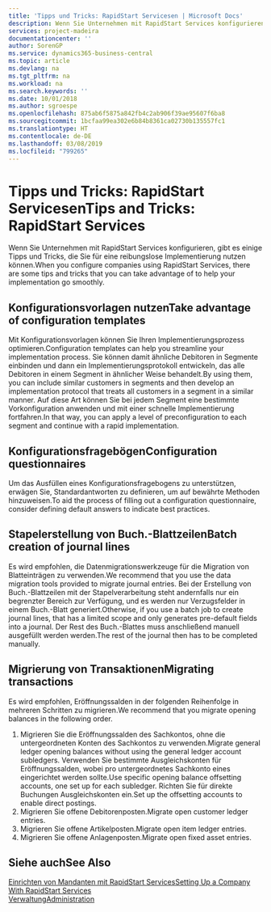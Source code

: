 ```yaml
---
title: 'Tipps und Tricks: RapidStart Servicesen | Microsoft Docs'
description: Wenn Sie Unternehmen mit RapidStart Services konfigurieren, gibt es einige Tipps und Tricks, die Sie für eine reibungslose Implementierung nutzen können.
services: project-madeira
documentationcenter: ''
author: SorenGP
ms.service: dynamics365-business-central
ms.topic: article
ms.devlang: na
ms.tgt_pltfrm: na
ms.workload: na
ms.search.keywords: ''
ms.date: 10/01/2018
ms.author: sgroespe
ms.openlocfilehash: 875ab6f5875a842fb4c2ab906f39ae95607f6ba8
ms.sourcegitcommit: 1bcfaa99ea302e6b84b8361ca02730b135557fc1
ms.translationtype: HT
ms.contentlocale: de-DE
ms.lasthandoff: 03/08/2019
ms.locfileid: "799265"
---
```

# <a name="tips-and-tricks-rapidstart-services"></a><span data-ttu-id="50dec-103">Tipps und Tricks: RapidStart Servicesen</span><span class="sxs-lookup"><span data-stu-id="50dec-103">Tips and Tricks: RapidStart Services</span></span>
<span data-ttu-id="50dec-104">Wenn Sie Unternehmen mit RapidStart Services konfigurieren, gibt es einige Tipps und Tricks, die Sie für eine reibungslose Implementierung nutzen können.</span><span class="sxs-lookup"><span data-stu-id="50dec-104">When you configure companies using RapidStart Services, there are some tips and tricks that you can take advantage of to help your implementation go smoothly.</span></span>  

## <a name="take-advantage-of-configuration-templates"></a><span data-ttu-id="50dec-105">Konfigurationsvorlagen nutzen</span><span class="sxs-lookup"><span data-stu-id="50dec-105">Take advantage of configuration templates</span></span>  
<span data-ttu-id="50dec-106">Mit Konfigurationsvorlagen können Sie Ihren Implementierungsprozess optimieren.</span><span class="sxs-lookup"><span data-stu-id="50dec-106">Configuration templates can help you streamline your implementation process.</span></span> <span data-ttu-id="50dec-107">Sie können damit ähnliche Debitoren in Segmente einbinden und dann ein Implementierungsprotokoll entwickeln, das alle Debitoren in einem Segment in ähnlicher Weise behandelt.</span><span class="sxs-lookup"><span data-stu-id="50dec-107">By using them, you can include similar customers in segments and then develop an implementation protocol that treats all customers in a segment in a similar manner.</span></span> <span data-ttu-id="50dec-108">Auf diese Art können Sie bei jedem Segment eine bestimmte Vorkonfiguration anwenden und mit einer schnelle Implementierung fortfahren.</span><span class="sxs-lookup"><span data-stu-id="50dec-108">In that way, you can apply a level of preconfiguration to each segment and continue with a rapid implementation.</span></span>  

## <a name="configuration-questionnaires"></a><span data-ttu-id="50dec-109">Konfigurationsfragebögen</span><span class="sxs-lookup"><span data-stu-id="50dec-109">Configuration questionnaires</span></span>  
<span data-ttu-id="50dec-110">Um das Ausfüllen eines Konfigurationsfragebogens zu unterstützen, erwägen Sie, Standardantworten zu definieren, um auf bewährte Methoden hinzuweisen.</span><span class="sxs-lookup"><span data-stu-id="50dec-110">To aid the process of filling out a configuration questionnaire, consider defining default answers to indicate best practices.</span></span>  

## <a name="batch-creation-of-journal-lines"></a><span data-ttu-id="50dec-111">Stapelerstellung von Buch.-Blattzeilen</span><span class="sxs-lookup"><span data-stu-id="50dec-111">Batch creation of journal lines</span></span>  
<span data-ttu-id="50dec-112">Es wird empfohlen, die Datenmigrationswerkzeuge für die Migration von Blatteinträgen zu verwenden.</span><span class="sxs-lookup"><span data-stu-id="50dec-112">We recommend that you use the data migration tools provided to migrate journal entries.</span></span> <span data-ttu-id="50dec-113">Bei der Erstellung von Buch.-Blattzeilen mit der Stapelverarbeitung steht andernfalls nur ein begrenzter Bereich zur Verfügung, und es werden nur Verzugsfelder in einem Buch.-Blatt generiert.</span><span class="sxs-lookup"><span data-stu-id="50dec-113">Otherwise, if you use a batch job to create journal lines, that has a limited scope and only generates pre-default fields into a journal.</span></span> <span data-ttu-id="50dec-114">Der Rest des Buch.-Blattes muss anschließend manuell ausgefüllt werden werden.</span><span class="sxs-lookup"><span data-stu-id="50dec-114">The rest of the journal then has to be completed manually.</span></span>  

## <a name="migrating-transactions"></a><span data-ttu-id="50dec-115">Migrierung von Transaktionen</span><span class="sxs-lookup"><span data-stu-id="50dec-115">Migrating transactions</span></span>  
<span data-ttu-id="50dec-116">Es wird empfohlen, Eröffnungssalden in der folgenden Reihenfolge in mehreren Schritten zu migrieren.</span><span class="sxs-lookup"><span data-stu-id="50dec-116">We recommend that you migrate opening balances in the following order.</span></span>  

1.  <span data-ttu-id="50dec-117">Migrieren Sie die Eröffnungssalden des Sachkontos, ohne die untergeordneten Konten des Sachkontos zu verwenden.</span><span class="sxs-lookup"><span data-stu-id="50dec-117">Migrate general ledger opening balances without using the general ledger account subledgers.</span></span> <span data-ttu-id="50dec-118">Verwenden Sie bestimmte Ausgleichskonten für Eröffnungssalden, wobei pro untergeordnetes Sachkonto eines eingerichtet werden sollte.</span><span class="sxs-lookup"><span data-stu-id="50dec-118">Use specific opening balance offsetting accounts, one set up for each subledger.</span></span> <span data-ttu-id="50dec-119">Richten Sie für direkte Buchungen Ausgleichskonten ein.</span><span class="sxs-lookup"><span data-stu-id="50dec-119">Set up the offsetting accounts to enable direct postings.</span></span>  
2.  <span data-ttu-id="50dec-120">Migrieren Sie offene Debitorenposten.</span><span class="sxs-lookup"><span data-stu-id="50dec-120">Migrate open customer ledger entries.</span></span>  
3.  <span data-ttu-id="50dec-121">Migrieren Sie offene Artikelposten.</span><span class="sxs-lookup"><span data-stu-id="50dec-121">Migrate open item ledger entries.</span></span>  
4.  <span data-ttu-id="50dec-122">Migrieren Sie offene Anlagenposten.</span><span class="sxs-lookup"><span data-stu-id="50dec-122">Migrate open fixed asset entries.</span></span>  

## <a name="see-also"></a><span data-ttu-id="50dec-123">Siehe auch</span><span class="sxs-lookup"><span data-stu-id="50dec-123">See Also</span></span>  
[<span data-ttu-id="50dec-124">Einrichten von Mandanten mit RapidStart Services</span><span class="sxs-lookup"><span data-stu-id="50dec-124">Setting Up a Company With RapidStart Services</span></span>](admin-set-up-a-company-with-rapidstart.md)  
[<span data-ttu-id="50dec-125">Verwaltung</span><span class="sxs-lookup"><span data-stu-id="50dec-125">Administration</span></span>](admin-setup-and-administration.md)
